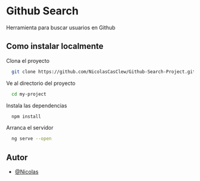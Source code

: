 # Github Search

Herramienta para buscar usuarios en Github

## Como instalar localmente

Clona el proyecto

```bash
  git clone https://github.com/NicolasCasClew/Github-Search-Project.git
```

Ve al directorio del proyecto

```bash
  cd my-project
```

Instala las dependencias

```bash
  npm install
```

Arranca el servidor

```bash
  ng serve --open
```

## Autor

- [@Nicolas](https://www.github.com/nicolascasclew)
